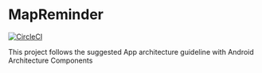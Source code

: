 # MapReminder
[![CircleCI](https://circleci.com/gh/1abid/MapReminder/tree/master.svg?style=shield)](https://circleci.com/gh/1abid/MapReminder/tree/master)

This project follows the suggested App architecture guideline with Android Architecture Components

